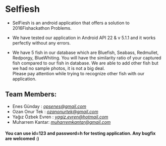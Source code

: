 # Selfiesh
- SelFiesh is an android application that offers a solution to 2016Fishackathon Problems.

- We have tested our application in Android API 22 & v 5.1.1 and it works perfectly without any errors.

- We have 5 fish in our database which are Bluefish, Seabass, Redmullet, Redporgy, BlueWhiting.
You will have the similarity ratio of your captured fish compared to our fish in database. We are able to add other fish but we had no sample photos, it is not a big deal.  
Please pay attention while trying to recognize other fish with our application. 
## Team Members:
- Enes Günday : *opsenes@gmail.com*
- Ozan Onur Tek : *ozanonurtek@gmail.com*
- Yağız Özbek Evren : *yagiz.evren@hotmail.com*
- Muharrem Kantar: *muharremkantar@gmail.com*

#### You can use id=123 and password=h for testing application. Any bugfix are welcomed :)
